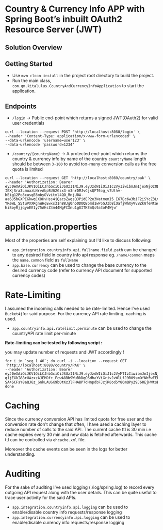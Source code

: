 # Country & Currency Info APP with Spring Boot’s inbuilt OAuth2 Resource Server (JWT)


## Solution Overview


## Getting Started

- Use `mvn clean install` in the project root directory to build the project. 
- Run the main class, `com.gm.kitalulus.CountryAndCurrencyInfoApplication` to start the application.

## Endpoints

- `/login` -> Public end-point which returns a signed JWT(OAuth2) for valid user credentials 

```
curl --location --request POST 'http://localhost:8080/login' \
--header 'Content-Type: application/x-www-form-urlencoded' \
--data-urlencode 'username=user123' \
--data-urlencode 'password=1234' 
```


- `/country/{countryName}` -> A protected end-point which returns the country & currency info by name of the country `countryName` length should be between `3-100` to avoid too-many conversion calls as the free quota is limited

```
curl --location --request GET 'http://localhost:8080/country/pak' \
--header 'Authorization: Bearer eyJ0eXAiOiJKV1QiLCJhbGciOiJSUzI1NiJ9.eyJzdWIiOiJ1c2VyIiwibmJmIjoxNjQzODczMzQ2LCJleHAiOjE2NDM5NTk3NDYsInVzZXJJZCI6IjEiLCJhdXRob3JpdGllcyI6IlVTRVIiLCJ1c2VybmFtZSI6InVzZXIifQ.SJU32w1GEPNN1TzQlQYzoIZiIbMyPXLEo_w-IEXjSra3LmuazLNrvAbpBU62Gzx3-m3nrDMJvCjsQPT6og_v7Uthv-hEig12Pc8cusqE8mbyOVvitml4QO_MnjU0A-aa6J5bGXPIGkwqCX8HvHss4jQacsZwgsQJPidEP2o3NatmemI5_E67Bc6w3biF2iSYcZ3Lvs1tT38PwS5_XI90-YReWL_S5tuVXXRgnWHqEwxs31n88Jg0noODUQBpmd1wPoGJ3b8iQafjWhXyVvBZk8feNtadNu8aB8-hi8oyRjjqyoEE1y75AHsZ4m44MgFCXnu1gUITKEmQs9a3oF4Wjw'
```

# application.properties

Most of the properties are self explaining but I'd like to discuss following:

- `app.integration.countryinfo.api.fullname.field.path` can be changed to any desired field in country info api response eg. `/name/common` maps the `name.common` field as `fullName`
- `app.base.currency` can be used to change the base currency to the desired currency code (refer to currency API document for supported currency codes)

# Rate-Limiting

I assumed the incoming calls needed to be rate-limited. Hence I've used `Bucket4j`for said purpose. For the currency API rate limiting, caching is used.

- `app.countryinfo.api.ratelimit.perminute` can be used to change the countryAPI rate limit per-minute

**Rate-limiting can be tested by following script :**

you may update number of requests and JWT accordingly !

```
for i in `seq 1 40`; do curl -i --location --request GET 'http://localhost:8080/country/PAK' \
--header 'Authorization: Bearer eyJ0eXAiOiJKV1QiLCJhbGciOiJSUzI1NiJ9.eyJzdWIiOiJ1c2VyMTIzIiwibmJmIjoxNjQzOTA2MjQ2LCJleHAiOjE2NDM5OTI2NDYsInVzZXJJZCI6IjEiLCJhdXRob3JpdGllcyI6IlVTRVIiLCJ1c2VybmFtZSI6InVzZXIxMjMifQ.HbgqL29sIAcz5NTRuG6ELQfNT9kVwtHHOtJ7xCZErxZQTPCL9X-q1jEXkI88rUAzxzAJEMDfc_FcwA8Bb9WuBkDqO6dhaYViGrivJvWlLfJ9R09smOfNb5wFEE5RhIWAdU5RngUAEoY215rSohfWQHCW_myCuPz7ChRpO32EFHXnf6656RYD7YKX4W10FCxar9cvZwEQ6xtSFNYvbbEjBkoAIrPaNKjq-SA4SCFsY8aQJ6z_GnkLAUGK9bOtKz3lFHABP7dHnpdbFJzjR0od5Y86mQPy29J6OEjHWtsBnTSXyzrmeJXmYSctEgCDaNHi7xabd2LU1JnmuGbO7wT0sQ'; done

```


 
# Caching

Since the currency conversion API has limited quota for free user and the conversion rate don't change that often, I have used a caching layer to reduce number of calls to the said API. The current cache ttl is 30 min i.e cache expires every 30 min and new data is fetched afterwards. This cache ttl can be controlled via `ehcache.xml` file.

Moreover the cache events can be seen in the logs for better understanding.

# Auditing

For the sake of auditing I've used logging (./log/spring.log) to record every outgoing API request along with the user details. This can be quite useful to trace user activity for the said APIs.

- `app.integration.countryinfo.api.logging` can be used to enable/disable country info requests/response logging
- `app.integration.currencyinfo.api.logging` can be used to enable/disable currency info requests/response logging


